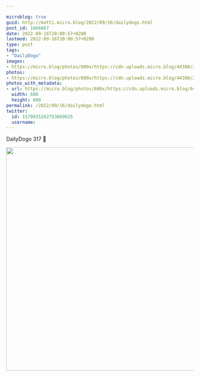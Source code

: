 ```yaml
---

microblog: true
guid: http://matti.micro.blog/2022/09/16/dailydogo.html
post_id: 1666867
date: 2022-09-16T20:00:57+0200
lastmod: 2022-09-16T20:00:57+0200
type: post
tags:
- "DailyDogo"
images:
- https://micro.blog/photos/600x/https://cdn.uploads.micro.blog/44388/2022/ad5caa7736.jpg
photos:
- https://micro.blog/photos/600x/https://cdn.uploads.micro.blog/44388/2022/ad5caa7736.jpg
photos_with_metadata:
- url: https://micro.blog/photos/600x/https://cdn.uploads.micro.blog/44388/2022/ad5caa7736.jpg
  width: 600
  height: 600
permalink: /2022/09/16/dailydogo.html
twitter:
  id: 1570835262753869825
  username:
---
```

DailyDogo 317 🐶

<img src="/media/uploads/2022/ad5caa7736.jpg" width="600" height="600" alt="" />
